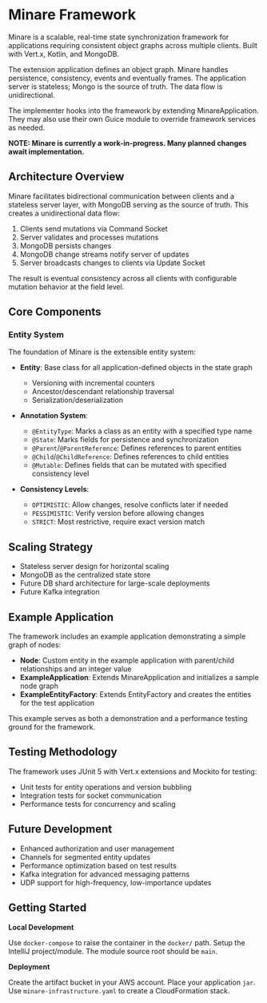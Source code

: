 # Minare Framework

Minare is a scalable, real-time state synchronization framework for applications requiring consistent object graphs across multiple clients. Built with Vert.x, Kotlin, and MongoDB.

The extension application defines an object graph. Minare handles persistence, consistency, events and eventually frames. The application server is stateless; Mongo is the source of truth. The data flow is unidirectional. 

The implementer hooks into the framework by extending MinareApplication. They may also use their own Guice module to override framework services as needed.

**NOTE: Minare is currently a work-in-progress. Many planned changes await implementation.** 

## Architecture Overview

Minare facilitates bidirectional communication between clients and a stateless server layer, with MongoDB serving as the source of truth. This creates a unidirectional data flow:

1. Clients send mutations via Command Socket
2. Server validates and processes mutations
3. MongoDB persists changes
4. MongoDB change streams notify server of updates
5. Server broadcasts changes to clients via Update Socket

The result is eventual consistency across all clients with configurable mutation behavior at the field level.

## Core Components

### Entity System

The foundation of Minare is the extensible entity system:

- **Entity**: Base class for all application-defined objects in the state graph
    - Versioning with incremental counters
    - Ancestor/descendant relationship traversal
    - Serialization/deserialization

- **Annotation System**:
    - `@EntityType`: Marks a class as an entity with a specified type name
    - `@State`: Marks fields for persistence and synchronization
    - `@Parent`/`@ParentReference`: Defines references to parent entities
    - `@Child`/`@ChildReference`: Defines references to child entities
    - `@Mutable`: Defines fields that can be mutated with specified consistency level

- **Consistency Levels**:
    - `OPTIMISTIC`: Allow changes, resolve conflicts later if needed
    - `PESSIMISTIC`: Verify version before allowing changes
    - `STRICT`: Most restrictive, require exact version match

## Scaling Strategy

- Stateless server design for horizontal scaling
- MongoDB as the centralized state store
- Future DB shard architecture for large-scale deployments
- Future Kafka integration

## Example Application

The framework includes an example application demonstrating a simple graph of nodes:

- **Node**: Custom entity in the example application with parent/child relationships and an integer value
- **ExampleApplication**: Extends MinareApplication and initializes a sample node graph
- **ExampleEntityFactory**: Extends EntityFactory and creates the entities for the test application

This example serves as both a demonstration and a performance testing ground for the framework.

## Testing Methodology

The framework uses JUnit 5 with Vert.x extensions and Mockito for testing:

- Unit tests for entity operations and version bubbling
- Integration tests for socket communication
- Performance tests for concurrency and scaling

## Future Development

- Enhanced authorization and user management
- Channels for segmented entity updates
- Performance optimization based on test results
- Kafka integration for advanced messaging patterns
- UDP support for high-frequency, low-importance updates

## Getting Started

**Local Development**

Use `docker-compose` to raise the container in the `docker/` path.
Setup the IntelliJ project/module. The module source root should be `main`.

**Deployment**

Create the artifact bucket in your AWS account. Place your application `jar`. Use `minare-infrastructure.yaml` to create a CloudFormation stack.
